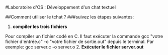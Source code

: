 #Laboratoire d'OS : Développement d'un chat textuel

##Comment utiliser le tchat ?
###suivez les étapes suivantes:
1. **compiler les trois fichiers**

 Pour compiler un fichier codé en C. Il faut exécuter la commande gcc "votre fichier d'entrée.c" -o "votre fichier de sortie.out" depuis le terminal. Par exemple:
     gcc server.c -o server.o
2. **Exécuter le fichier server.out**
